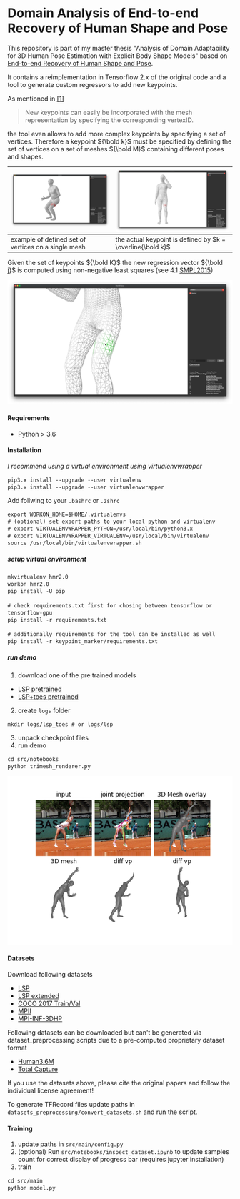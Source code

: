 # Domain Analysis of End-to-end Recovery of Human Shape and Pose

This repository is part of my master thesis "Analysis of Domain Adaptability for 3D Human Pose Estimation with Explicit 
Body Shape Models" based on [End-to-end Recovery of Human Shape and Pose](https://github.com/akanazawa/hmr/).

It contains a reimplementation in Tensorflow 2.x of the original code and a tool to generate custom regressors to add 
new keypoints.


As mentioned in [[1]](https://arxiv.org/pdf/1712.06584.pdf)

> New keypoints can easily be incorporated with the mesh representation by specifying the
> corresponding vertexID.
 
the tool even allows to add more complex keypoints by specifying a set of vertices. 
Therefore a keypoint ${\bold k}$ must be specified by defining the set of vertices on a set of meshes ${\bold M}$ containing different poses and 
shapes.

![verts image](images/set_of_verts.png) | ![keypoint image](images/defined_keypoint.png)
-|- 
example of defined set of vertices on a single mesh | the actual keypoint is defined by $k = \overline{\bold k}$




Given the set of keypoints ${\bold K}$ the new regression vector ${\bold j}$ is computed 
using non-negative least squares (see 4.1 [SMPL2015](http://files.is.tue.mpg.de/black/papers/SMPL2015.pdf))

![regressor image](images/regressor_keypoint.png)


#### Requirements
- Python > 3.6 

#### Installation

*I recommend using a virtual environment using virtualenvwrapper*

```
pip3.x install --upgrade --user virtualenv
pip3.x install --upgrade --user virtualenvwrapper
```

Add follwing to your `.bashrc` or `.zshrc`
```
export WORKON_HOME=$HOME/.virtualenvs
# (optional) set export paths to your local python and virtualenv 
# export VIRTUALENVWRAPPER_PYTHON=/usr/local/bin/python3.x 
# export VIRTUALENVWRAPPER_VIRTUALENV=/usr/local/bin/virtualenv
source /usr/local/bin/virtualenvwrapper.sh
```

##### setup virtual environment
```
mkvirtualenv hmr2.0
workon hmr2.0
pip install -U pip

# check requirements.txt first for chosing between tensorflow or tensorflow-gpu
pip install -r requirements.txt

# additionally requirements for the tool can be installed as well 
pip install -r keypoint_marker/requirements.txt
```

##### run demo 
1. download one of the pre trained models
- [LSP pretrained](https://github.com/russoale/hmr2.0/releases/download/1.0/trained_lsp.zip)
- [LSP+toes pretrained](https://github.com/russoale/hmr2.0/releases/download/1.0/trained_lsp_plus_toes.zip)

2. create `logs` folder
```
mkdir logs/lsp_toes # or logs/lsp
```
3. unpack checkpoint files 
4. run demo 
```
cd src/notebooks
python trimesh_renderer.py
```

![demo image](images/with_toes.png)


#### Datasets 


Download following datasets 
- [LSP](http://sam.johnson.io/research/lsp_dataset.zip)
- [LSP extended](http://sam.johnson.io/research/lspet_dataset.zip)
- [COCO 2017 Train/Val](http://cocodataset.org/#download)
- [MPII](http://human-pose.mpi-inf.mpg.de/#download)
- [MPI-INF-3DHP](http://gvv.mpi-inf.mpg.de/3dhp-dataset/)

Following datasets can be downloaded but can't be generated via dataset_preprocessing scripts due to a pre-computed proprietary dataset format
- [Human3.6M](http://vision.imar.ro/human3.6m/description.php)
- [Total Capture](https://cvssp.org/data/totalcapture/)


If you use the datasets above, please cite the original papers and follow the individual license agreement!

To generate TFRecord files update paths in `datasets_preprocessing/convert_datasets.sh` and run the script.


#### Training 

1. update paths in `src/main/config.py` 
2. (optional) Run `src/notebooks/inspect_dataset.ipynb` to update samples count for correct display of progress bar (requires jupyter installation)
3. train 
```
cd src/main
python model.py
```
